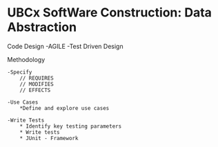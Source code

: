 # UBCx SoftWare Construction: Data Abstraction

Code Design
	-AGILE
	-Test Driven Design
	
Methodology

	-Specify
		// REQUIRES
		// MODIFIES
		// EFFECTS
		
	-Use Cases
		*Define and explore use cases
		
	-Write Tests
		* Identify key testing parameters
		* Write tests
		* JUnit - Framework
		

	
